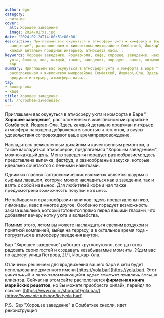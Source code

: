 ```yaml
---
author: egor
category:
- питание
cover:
  alt: Хорошее заведение
  image: 2024/02/xz.jpg
date: '2024-02-20T14:00:53+00:00'
description: Приглашаем вас окунуться в атмосферу уюта и комфорта в Баре " Хорошее
  заведение", расположенном в живописном микрорайоне Сомбатхей, Йошкар\-Ола. Здесь
  каждый детально продуман интерьер, атмосфера насы...
keywords: Хорошее заведение, йошкар-ола, кафе, хорошее, заведение, насладиться, атмосферу,
  уюта, йошкар, ола, каждый, также, заведения, порадует, вынос, возможность, можете,
  бар
summary: Приглашаем вас окунуться в атмосферу уюта и комфорта в Баре " Хорошее заведение",
  расположенном в живописном микрорайоне Сомбатхей, Йошкар\-Ола. Здесь каждый детально
  продуман интерьер, атмосфера насы...
tag:
- йошкар-ола
- кафе
title: Хорошее заведение
url: /horoshee-zavedenie/
---
```


Приглашаем вас окунуться в атмосферу уюта и комфорта в Баре " **Хорошее заведение**", расположенном в живописном микрорайоне [Сомбатхей](/sombathej/), Йошкар\-Ола. Здесь каждый детально продуман интерьер, атмосфера насыщена доброжелательностью и теплотой, а вкусы удовольствия сопровождают ваше времяпрепровождение.

Насладиться великолепным дизайном и качественным ремонтом, а также насладиться атмосферой, предлагаемой "Хорошим заведением", можно каждый день. Меню заведения порадует разнообразием: здесь представлена выпечка, фастфуд, и разнообразные закуски, которые идеально сочетаются с пенными напитками.

Одним из главных гастрономических изюминок является шаурма с сырным лавашом, которую можно насладиться как в заведении, так и взять с собой на вынос. Для любителей кофе и чая также предусмотрена возможность покупки на вынос.

Не забываем и о разнообразии напитков: здесь представлены пиво, лимонады, квас и многое другое. Особенно порадует возможность заказа шашлыка, который готовится прямо перед вашими глазами, что добавляет вечеру нотку уюта и волшебства.

Помимо этого, летом вы можете наслаждаться свежим воздухом и приятной компанией, выйдя на террасу, а в остальное время года \- погрузиться в атмосферу заведения внутри.

Бар "Хорошее заведение" работает круглосуточно, всегда готов радовать своих гостей и создавать незабываемые моменты. Ждем вас по адресу: улица Петрова, 21/1, Йошкар-Ола.

Отличным решением для продвижения вашего бара в сети будет использование доменного имени [https://yola.bar](https://yola.bar). Этот уникальный и легко запоминающийся адрес поможет привлечь больше клиентов. Сейчас на этом сайте распологается **фирменная книга марийских рецептов**, но Вы можете приобрести онлайн, перейдя по ссылке: [https://www.nic.ru/shop/lot/yola.bar/](https://www.nic.ru/shop/lot/yola.bar/).

P.S.  Бар "Хорошее заведение" в Сомбатхее снесли, идет реконструкция